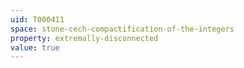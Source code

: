 ```yaml
---
uid: T000411
space: stone-cech-compactification-of-the-integers
property: extremally-disconnected
value: true
---
```

